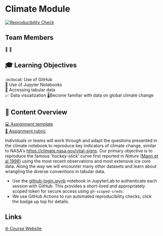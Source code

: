 # Climate Module

<!-- EDIT with your badge link -->
[![Reproducibility Check](https://github.com/espm-157/climate-python-template/actions/workflows/main.yml/badge.svg)](https://github.com/espm-157/climate-python-template/actions/workflows/main.yml)

## Team Members

🦸
🦹

## 🎓 Learning Objectives

:octocat: Use of GitHub  
:snake: Use of Jupyter Notebooks  
:abcd: Accessing tabular data  
📈 Data visualization
🌡️Become familiar with data on global climate change



## 📖 Content Overview

[💻 Assignment template](https://github.com/espm-157/climate-python-template/blob/main/climate.ipynb)  
[💯 Assignment rubric](rubric.md)  


Individuals or teams will work through and adapt the questions presented in the climate notebook to reproduce key indicators of climate change, similar to NASA's <https://climate.nasa.gov/vital-signs>.  Our primary objective is to reproduce the famous 'hockey-stick' curve first reported in _Nature_ ([Mann et al 1998](https://doi.org/10.1038/33859 "Mann, M., Bradley, R. & Hughes, M. Global-scale temperature patterns and climate forcing over the past six centuries. Nature 392, 779–787 (1998). https://doi.org/10.1038/33859")) using the most recent observations and most extensive ice core data.  Along the way we will encounter many other datasets and learn about wrangling the diverse conventions in tabular data.

   
- Use the [github-login.ipynb](github-login.ipynb) notebook in JupyterLab to authenticate each session with GitHub.  This provides a short-lived and appropriately scoped token for secure access using `gh-scoped-creds`.  
- We use GitHub Actions to run automated reproducibility checks, click the badge up top for details.

## Links

[🌐 Course Website](https://espm-157.carlboettiger.info/)


